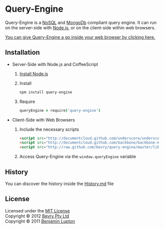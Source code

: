 # Query-Engine

Query-Engine is a [NoSQL](http://www.mongodb.org/display/DOCS/Advanced+Queries) and [MongoDb](http://www.mongodb.org/) compliant query engine. It can run on the server-side with [Node.js](http://nodejs.org/), or on the client-side within web browsers.

[You can give Query-Engine a go inside your web browser by clicking here.](http://bevry.github.com/query-engine/demo/)



## Installation

- Server-Side with Node.js and CoffeeScript

	1. [Install Node.js](https://github.com/balupton/node/wiki/Installing-Node.js)

	2. Install
		
		``` bash
		npm install query-engine
		```
	
	3. Require

		``` coffeescript
		queryEngine = require('query-engine')
		```


- Client-Side with Web Browsers

	1. Include the necessary scripts
		
		``` html
		<script src="http://documentcloud.github.com/underscore/underscore-min.js"></script>
		<script src="http://documentcloud.github.com/backbone/backbone-min.js"></script>
		<script src="http://raw.github.com/bevry/query-engine/master/lib/query-engine.js"></script>
		```
	
	2. Access Query-Engine via the `window.queryEngine` variable



## History

You can discover the history inside the [History.md](https://github.com/bevry/query-engine/blob/master/History.md#files) file



## License

Licensed under the [MIT License](http://creativecommons.org/licenses/MIT/)
<br/>Copyright &copy; 2012 [Bevry Pty Ltd](http://bevry.me)
<br/>Copyright &copy; 2011 [Benjamin Lupton](http://balupton.com)
